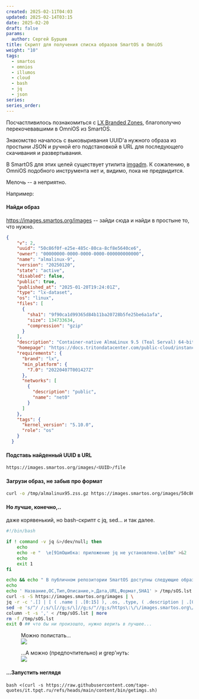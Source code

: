 ```yaml
---
created: 2025-02-11T04:03
updated: 2025-02-14T03:15
date: 2025-02-20
draft: false
params:
  author: Сергей Бурцев
title: Скрипт для получения списка образов SmartOS в OmniOS
weight: "10"
tags:
  - smartos
  - omnios
  - illumos
  - cloud
  - bash
  - jq
  - json
series: 
series_order:
---
```

Посчастливилось познакомиться с [LX Branded Zones](https://omnios.org/info/lxzones), благополучно перекочевавшими в OmniOS из SmartOS.

Знакомство началось с выковыривания UUID'а нужного образа из простыни JSON и ручной его подстановкой  в URL для последующего скачивания и развертывания.

В SmartOS для этих целей существует утилита [imgadm](https://docs.smartos.org/managing-images/). К сожалению, в OmniOS подобного инструмента нет и, видимо, пока не предвидится.

Мелочь -- а неприятно.

Например:

#### Найди образ
https://images.smartos.org/images -- зайди сюда и найди в простыне то, что нужно.

``` json
{
    "v": 2,
    "uuid": "50c86f0f-e25e-485c-80ca-8cf8e5640ce6",
    "owner": "00000000-0000-0000-0000-000000000000",
    "name": "almalinux-9",
    "version": "20250120",
    "state": "active",
    "disabled": false,
    "public": true,
    "published_at": "2025-01-20T19:24:01Z",
    "type": "lx-dataset",
    "os": "linux",
    "files": [
      {
        "sha1": "9f90ca1d99365d84b11ba20728b5fe25be6a1afa",
        "size": 134733634,
        "compression": "gzip"
      }
    ],
    "description": "Container-native AlmaLinux 9.5 (Teal Serval) 64-bit image. Built to run on containers with bare metal speed, while offering all the services of a typical unix host.",
    "homepage": "https://docs.tritondatacenter.com/public-cloud/instances/infrastructure/images",
    "requirements": {
      "brand": "lx",
      "min_platform": {
        "7.0": "20220407T001427Z"
      },
      "networks": [
        {
          "description": "public",
          "name": "net0"
        }
      ]
    },
    "tags": {
      "kernel_version": "5.10.0",
      "role": "os"
    }
  }
```

#### Подставь найденный UUID в URL
```bash
https://images.smartos.org/images/<UUID>/file
```

#### Загрузи образ, не забыв про формат
```bash
curl -o /tmp/almalinux95.zss.gz https://images.smartos.org/images/50c86f0f-e25e-485c-80ca-8cf8e5640ce6/file
```

#### Но лучше, конечно,..
даже корявенький, но bash-скрипт с jq, sed... и так далее.
```bash
#!/bin/bash

if ! command -v jq &>/dev/null; then
    echo
    echo -e "  \e[91mОшибка: приложение jq не установлено.\e[0m" >&2
    echo
    exit 1
fi

echo && echo " В публичном репозитории SmartOS доступны следующие образы:"
echo
echo ' Название,ОС,Тип,Описание,>,Дата,URL,Формат,SHA1' > /tmp/sOS.lst
curl -s -S https://images.smartos.org/images | \
jq -r -c '.[] | [ ( .name | .[0:15] ), .os, .type, ( .description | .[0:40] ), ">", ( .published_at | .[0:10] ), "https://images.smartos.org/images/", .uuid, "/file", ( .files[] | .compression, .sha1 ) ]' | \
sed -e 's/^/ /;s/\[//g;s/\]//g;s/"//g;s/https\:\/\/images.smartos.org\/images\/\,/https\:\/\/images.smartos.org\/images\//;s/\,\/file/\/file/' | sort -t . -n -k 1,1n -k 2,2n -k 3,3n -k 4,4n >> /tmp/sOS.lst
column -t -s ',' < /tmp/sOS.lst | more
rm -f /tmp/sOS.lst
exit 0 ## что бы ни произошло, нужно верить в лучшее...
```

<figure>
<figcaption
aria-hidden="true">Можно полистать...</figcaption>
<img src="../smartos-imgs-sh/20250220183406.png" />
</figure>
<figure>
<figcaption
aria-hidden="true">...А можно (предпочтительно) и grep'нуть:</figcaption>
<img src="../smartos-imgs-sh/20250220183526.png" />
</figure>

#### ...Запустить неглядя
```
bash <(curl -s https://raw.githubusercontent.com/tape-quotes/it.tpqt.ru/refs/heads/main/content/bin/getimgs.sh)
```